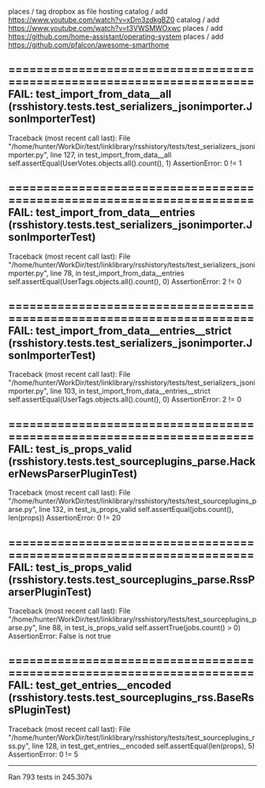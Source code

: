 places / tag dropbox as file hosting
catalog / add https://www.youtube.com/watch?v=xDm3zdkgBZ0
catalog / add https://www.youtube.com/watch?v=t3VWSMWOxwc
places / add https://github.com/home-assistant/operating-system
places / add https://github.com/pfalcon/awesome-smarthome



======================================================================
FAIL: test_import_from_data__all (rsshistory.tests.test_serializers_jsonimporter.JsonImporterTest)
----------------------------------------------------------------------
Traceback (most recent call last):
  File "/home/hunter/WorkDir/test/linklibrary/rsshistory/tests/test_serializers_jsonimporter.py", line 127, in test_import_from_data__all
    self.assertEqual(UserVotes.objects.all().count(), 1)
AssertionError: 0 != 1

======================================================================
FAIL: test_import_from_data__entries (rsshistory.tests.test_serializers_jsonimporter.JsonImporterTest)
----------------------------------------------------------------------
Traceback (most recent call last):
  File "/home/hunter/WorkDir/test/linklibrary/rsshistory/tests/test_serializers_jsonimporter.py", line 78, in test_import_from_data__entries
    self.assertEqual(UserTags.objects.all().count(), 0)
AssertionError: 2 != 0

======================================================================
FAIL: test_import_from_data__entries__strict (rsshistory.tests.test_serializers_jsonimporter.JsonImporterTest)
----------------------------------------------------------------------
Traceback (most recent call last):
  File "/home/hunter/WorkDir/test/linklibrary/rsshistory/tests/test_serializers_jsonimporter.py", line 103, in test_import_from_data__entries__strict
    self.assertEqual(UserTags.objects.all().count(), 0)
AssertionError: 2 != 0

======================================================================
FAIL: test_is_props_valid (rsshistory.tests.test_sourceplugins_parse.HackerNewsParserPluginTest)
----------------------------------------------------------------------
Traceback (most recent call last):
  File "/home/hunter/WorkDir/test/linklibrary/rsshistory/tests/test_sourceplugins_parse.py", line 132, in test_is_props_valid
    self.assertEqual(jobs.count(), len(props))
AssertionError: 0 != 20

======================================================================
FAIL: test_is_props_valid (rsshistory.tests.test_sourceplugins_parse.RssParserPluginTest)
----------------------------------------------------------------------
Traceback (most recent call last):
  File "/home/hunter/WorkDir/test/linklibrary/rsshistory/tests/test_sourceplugins_parse.py", line 88, in test_is_props_valid
    self.assertTrue(jobs.count() > 0)
AssertionError: False is not true

======================================================================
FAIL: test_get_entries__encoded (rsshistory.tests.test_sourceplugins_rss.BaseRssPluginTest)
----------------------------------------------------------------------
Traceback (most recent call last):
  File "/home/hunter/WorkDir/test/linklibrary/rsshistory/tests/test_sourceplugins_rss.py", line 128, in test_get_entries__encoded
    self.assertEqual(len(props), 5)
AssertionError: 0 != 5

----------------------------------------------------------------------
Ran 793 tests in 245.307s
